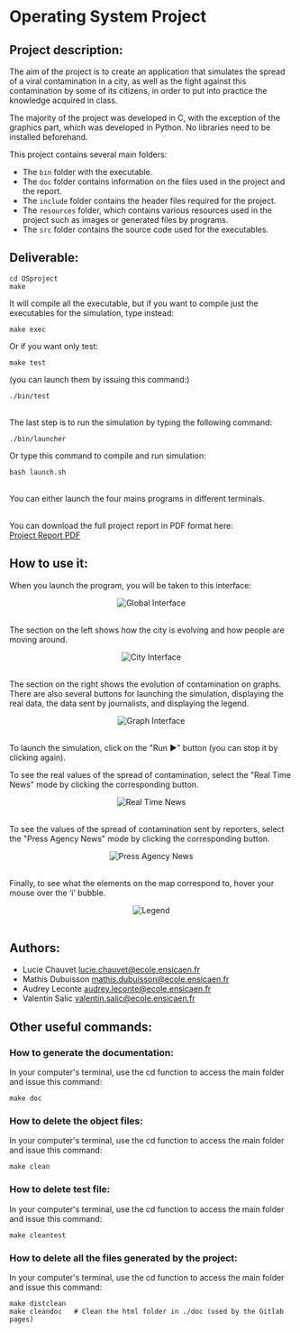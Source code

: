 # Operating System Project

## **Project description:**

The aim of the project is to create an application that simulates the spread of a viral contamination in a city, as well as the fight against this contamination by some of its citizens, in order to put into practice the knowledge acquired in class.

The majority of the project was developed in C, with the exception of the graphics part, which was developed in Python. No libraries need to be installed beforehand.

This project contains several main folders:

- The `bin` folder with the executable.
- The `doc` folder contains information on the files used in the project and the report.
- The `include` folder contains the header files required for the project.
- The `resources` folder, which contains various resources used in the project such as images or generated files by programs.
- The `src` folder contains the source code used for the executables.


## **Deliverable:**

```
cd OSproject
make
```

It will compile all the executable, but if you want to compile just the executables for the simulation, type instead:
```
make exec
```
Or if you want only test:
```
make test
```
(you can launch them by issuing this command:)
```
./bin/test
```

\
The last step is to run the simulation by typing the following command:
```
./bin/launcher
```

Or type this command to compile and run simulation:
```
bash launch.sh 
```

\
You can either launch the four mains programs in different terminals.

\
You can download the full project report in PDF format here:  
[Project Report PDF](doc/Project_Report.pdf)


## **How to use it:**

When you launch the program, you will be taken to this interface:

<div align="center"> 
    <img src="./resources/img_readme/global_interface.png" alt="Global Interface" style="max-width:80%; "> 
</div> <br>

The section on the left shows how the city is evolving and how people are moving around.

<div align="center"> 
    <img src="./resources/img_readme/city_interface.png" alt="City Interface" style="max-width:80%;"> 
</div> <br>

The section on the right shows the evolution of contamination on graphs. There are also several buttons for launching the simulation, displaying the real data, the data sent by journalists, and displaying the legend.

<div align="center"> 
    <img src="./resources/img_readme/graph_interface.png" alt="Graph Interface" style="max-width:80%;">
</div> <br>

To launch the simulation, click on the "Run ▶" button (you can stop it by clicking again).

To see the real values of the spread of contamination, select the "Real Time News" mode by clicking the corresponding button.

<div align="center"> 
    <img src="./resources/img_readme/real_time_news.png" alt="Real Time News" style="max-width:80%;">
</div> <br>

To see the values of the spread of contamination sent by reporters, select the "Press Agency News" mode by clicking  the corresponding button.

<div align="center"> 
    <img src="./resources/img_readme/press_agency_news.png" alt="Press Agency News" style="max-width:80%; "> 
</div> <br>

Finally, to see what the elements on the map correspond to, hover your mouse over the ‘i’ bubble.

<div align="center"> 
    <img src="./resources/img_readme/legend.png" alt="Legend" style="max-width:80%; "> 
</div> <br>


## **Authors:**

- Lucie Chauvet <lucie.chauvet@ecole.ensicaen.fr>
- Mathis Dubuisson <mathis.dubuisson@ecole.ensicaen.fr>
- Audrey Leconte <audrey.leconte@ecole.ensicaen.fr>
- Valentin Salic <valentin.salic@ecole.ensicaen.fr>


## **Other useful commands:**

### **How to generate the documentation:**

In your computer's terminal, use the cd function to access the main folder and issue this command:
```
make doc
```


### **How to delete the object files:**

In your computer's terminal, use the cd function to access the main folder and issue this command:
```
make clean
```


### **How to delete test file:**

In your computer's terminal, use the cd function to access the main folder and issue this command:
```
make cleantest
```


### **How to delete all the files generated by the project:**

In your computer's terminal, use the cd function to access the main folder and issue this command:
```
make distclean
make cleandoc   # Clean the html folder in ./doc (used by the Gitlab pages)
```


